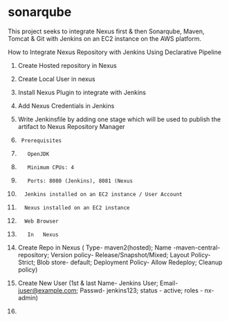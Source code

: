 # sonarqube
This project seeks to integrate Nexus first & then Sonarqube, Maven, Tomcat & Git with Jenkins on an EC2 instance on the AWS platform.

How to Integrate Nexus Repository with Jenkins Using Declarative Pipeline

1.  Create Hosted repository in Nexus
2.  Create Local User in nexus
3.  Install Nexus Plugin to integrate with Jenkins
4.  Add Nexus Credentials in Jenkins
5.  Write Jenkinsfile by adding one stage which will be used to publish the artifact to Nexus Repository Manager

6.      Prerequisites
7.        OpenJDK
8.        Minimum CPUs: 4
9.        Ports: 8080 (Jenkins), 8081 (Nexus
10.       Jenkins installed on an EC2 instance / User Account
11.       Nexus installed on an EC2 instance
12.       Web Browser

13.        In   Nexus
14.  Create Repo in Nexus ( Type- maven2(hosted); Name -maven-central-repository; Version policy- Release/Snapshot/Mixed; Layout Policy- Strict; Blob store- default; Deployment Policy- Allow Redeploy; Cleanup policy)
15.  Create New User (1st & last Name- Jenkins User; Email- juser@example.com; Passwd- jenkins123; status - active; roles - nx-admin)
16.  
